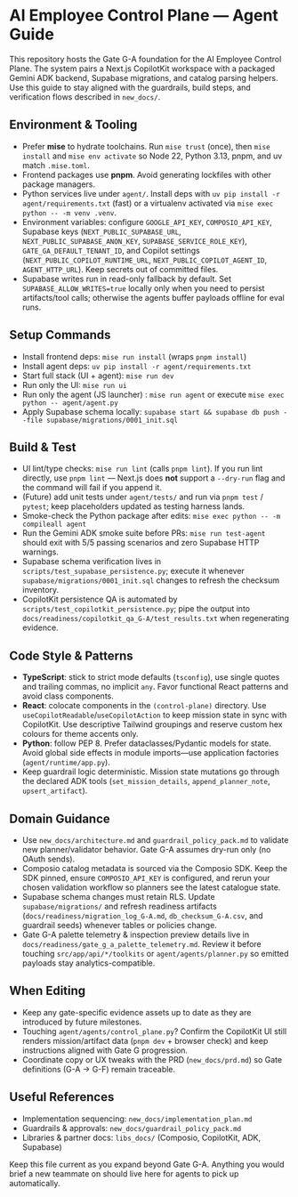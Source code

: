 # AI Employee Control Plane — Agent Guide

This repository hosts the Gate G-A foundation for the AI Employee Control Plane. The system pairs a Next.js CopilotKit workspace with a packaged Gemini ADK backend, Supabase migrations, and catalog parsing helpers. Use this guide to stay aligned with the guardrails, build steps, and verification flows described in `new_docs/`.

## Environment & Tooling
- Prefer **mise** to hydrate toolchains. Run `mise trust` (once), then `mise install` and `mise env activate` so Node 22, Python 3.13, pnpm, and uv match `.mise.toml`.
- Frontend packages use **pnpm**. Avoid generating lockfiles with other package managers.
- Python services live under `agent/`. Install deps with `uv pip install -r agent/requirements.txt` (fast) or a virtualenv activated via `mise exec python -- -m venv .venv`.
- Environment variables: configure `GOOGLE_API_KEY`, `COMPOSIO_API_KEY`, Supabase keys (`NEXT_PUBLIC_SUPABASE_URL`, `NEXT_PUBLIC_SUPABASE_ANON_KEY`, `SUPABASE_SERVICE_ROLE_KEY`), `GATE_GA_DEFAULT_TENANT_ID`, and Copilot settings (`NEXT_PUBLIC_COPILOT_RUNTIME_URL`, `NEXT_PUBLIC_COPILOT_AGENT_ID`, `AGENT_HTTP_URL`). Keep secrets out of committed files.
- Supabase writes run in read-only fallback by default. Set `SUPABASE_ALLOW_WRITES=true` locally only when you need to persist artifacts/tool calls; otherwise the agents buffer payloads offline for eval runs.

## Setup Commands
- Install frontend deps: `mise run install` (wraps `pnpm install`)
- Install agent deps: `uv pip install -r agent/requirements.txt`
- Start full stack (UI + agent): `mise run dev`
- Run only the UI: `mise run ui`
- Run only the agent (JS launcher) : `mise run agent` or execute `mise exec python -- agent/agent.py`
- Apply Supabase schema locally: `supabase start && supabase db push --file supabase/migrations/0001_init.sql`

## Build & Test
- UI lint/type checks: `mise run lint` (calls `pnpm lint`). If you run lint directly, use `pnpm lint` — Next.js does **not** support a `--dry-run` flag and the command will fail if you append it.
- (Future) add unit tests under `agent/tests/` and run via `pnpm test` / `pytest`; keep placeholders updated as testing harness lands.
- Smoke-check the Python package after edits: `mise exec python -- -m compileall agent`
- Run the Gemini ADK smoke suite before PRs: `mise run test-agent` should exit with 5/5 passing scenarios and zero Supabase HTTP warnings.
- Supabase schema verification lives in `scripts/test_supabase_persistence.py`; execute it whenever `supabase/migrations/0001_init.sql` changes to refresh the checksum inventory.
- CopilotKit persistence QA is automated by `scripts/test_copilotkit_persistence.py`; pipe the output into `docs/readiness/copilotkit_qa_G-A/test_results.txt` when regenerating evidence.

## Code Style & Patterns
- **TypeScript**: stick to strict mode defaults (`tsconfig`), use single quotes and trailing commas, no implicit `any`. Favor functional React patterns and avoid class components.
- **React**: colocate components in the `(control-plane)` directory. Use `useCopilotReadable`/`useCopilotAction` to keep mission state in sync with CopilotKit. Use descriptive Tailwind groupings and reserve custom hex colours for theme accents only.
- **Python**: follow PEP 8. Prefer dataclasses/Pydantic models for state. Avoid global side effects in module imports—use application factories (`agent/runtime/app.py`).
- Keep guardrail logic deterministic. Mission state mutations go through the declared ADK tools (`set_mission_details`, `append_planner_note`, `upsert_artifact`).

## Domain Guidance
- Use `new_docs/architecture.md` and `guardrail_policy_pack.md` to validate new planner/validator behavior. Gate G-A assumes dry-run only (no OAuth sends).
- Composio catalog metadata is sourced via the Composio SDK. Keep the SDK pinned, ensure `COMPOSIO_API_KEY` is configured, and rerun your chosen validation workflow so planners see the latest catalogue state.
- Supabase schema changes must retain RLS. Update `supabase/migrations/` and refresh readiness artifacts (`docs/readiness/migration_log_G-A.md`, `db_checksum_G-A.csv`, and guardrail seeds) whenever tables or policies change.
- Gate G-A palette telemetry & inspection preview details live in `docs/readiness/gate_g_a_palette_telemetry.md`. Review it before touching `src/app/api/*/toolkits` or `agent/agents/planner.py` so emitted payloads stay analytics-compatible.

## When Editing
- Keep any gate-specific evidence assets up to date as they are introduced by future milestones.
- Touching `agent/agents/control_plane.py`? Confirm the CopilotKit UI still renders mission/artifact data (`pnpm dev` + browser check) and keep instructions aligned with Gate G progression.
- Coordinate copy or UX tweaks with the PRD (`new_docs/prd.md`) so Gate definitions (G-A → G-F) remain traceable.

## Useful References
- Implementation sequencing: `new_docs/implementation_plan.md`
- Guardrails & approvals: `new_docs/guardrail_policy_pack.md`
- Libraries & partner docs: `libs_docs/` (Composio, CopilotKit, ADK, Supabase)

Keep this file current as you expand beyond Gate G-A. Anything you would brief a new teammate on should live here for agents to pick up automatically.

